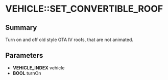 # VEHICLE::SET_CONVERTIBLE_ROOF

## Summary
Turn on and off old style GTA IV roofs, that are not animated.

## Parameters
* **VEHICLE_INDEX** vehicle
* **BOOL** turnOn